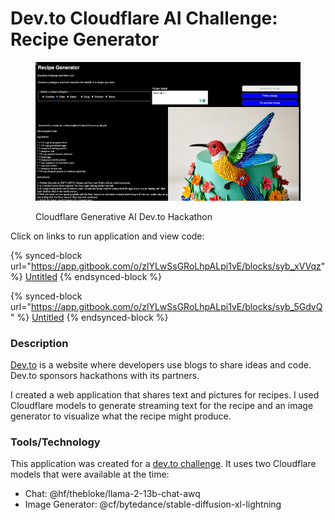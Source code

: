 # Dev.to Cloudflare AI Challenge: Recipe Generator

<figure><img src="../../.gitbook/assets/hummingbird-cake.png" alt=""><figcaption><p>Cloudflare Generative AI Dev.to Hackathon</p></figcaption></figure>

Click on links to run application and view code:

{% synced-block url="https://app.gitbook.com/o/zlYLwSsGRoLhpALpi1vE/blocks/syb_xVVqz" %}
[Untitled](https://app.gitbook.com/o/zlYLwSsGRoLhpALpi1vE/blocks/syb\_xVVqz)
{% endsynced-block %}

{% synced-block url="https://app.gitbook.com/o/zlYLwSsGRoLhpALpi1vE/blocks/syb_5GdvQ" %}
[Untitled](https://app.gitbook.com/o/zlYLwSsGRoLhpALpi1vE/blocks/syb\_5GdvQ)
{% endsynced-block %}

### Description

[Dev.to](https://dev.to/) is a website where developers use blogs to share ideas and code.  Dev.to sponsors hackathons with its partners.

I created a web application that shares text and pictures for recipes. I used Cloudflare models to generate streaming text for the recipe and an image generator to visualize what the recipe might produce.

### Tools/Technology

This application was created for a [dev.to challenge](https://dev.to/challenges/cloudflare). It uses two Cloudflare models that were available at the time:&#x20;

* Chat: @hf/thebloke/llama-2-13b-chat-awq
* Image Generator: @cf/bytedance/stable-diffusion-xl-lightning
